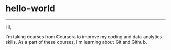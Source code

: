 # hello-world
****************

Hi,

I'm taking courses from Coursera to improve my coding and data analytics skills.  As a part of these courses, I'm learning about Git and Github.  
